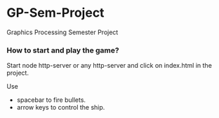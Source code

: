 # GP-Sem-Project
Graphics Processing Semester Project

### How to start and play the game?
Start node http-server or any http-server and click on index.html in the project.

Use 
- spacebar to fire bullets.
- arrow keys to control the ship.



